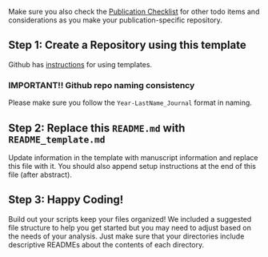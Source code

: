 
Make sure you also check the [Publication Checklist](https://github.com/CEGRcode/labtutorial/blob/master/docs/PublicationChecklist.md) for other todo items and considerations as you make your publication-specific repository.

## Step 1: Create a Repository using this template

Github has [instructions](https://docs.github.com/en/repositories/creating-and-managing-repositories/creating-a-repository-from-a-template) for using templates.

### IMPORTANT!! Github repo naming consistency
Please make sure you follow the `Year-LastName_Journal` format in naming.

## Step 2: Replace this `README.md` with `README_template.md`
Update information in the template with manuscript information and replace this file with it. You should also append setup instructions at the end of this file (after abstract).

## Step 3: Happy Coding!
Build out your scripts keep your files organized! We included a suggested file structure to help you get started but you may need to adjust based on the needs of your analysis. Just make sure that your directories include descriptive READMEs about the contents of each directory.
